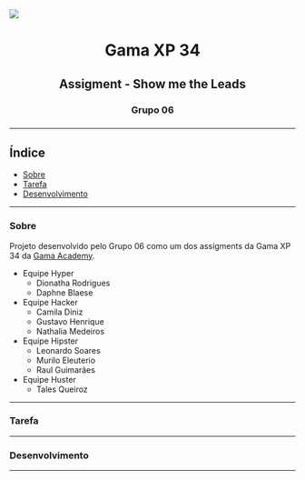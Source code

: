 <img src="https://res.cloudinary.com/walljobs/image/upload/v1575401331/kzv4wwbbh6sai7cwqyu8.jpg" >

<h1 align="center"> Gama XP 34 </h1>
<h2 align="center"> Assigment - Show me the Leads </h2>
<h3 align="center"> Grupo 06 <h3>

---
## Índice
- [Sobre](#-sobre)
- [Tarefa](#-tarefa)
- [Desenvolvimento](#-desenvolvimento)


---

### Sobre

Projeto desenvolvido pelo Grupo 06 como um dos assigments da Gama XP 34 da [Gama Academy](https://gama.academy/).
- Equipe Hyper
  - Dionatha Rodrigues
  - Daphne Blaese
- Equipe Hacker
  - Camila Diniz
  - Gustavo Henrique
  - Nathalia Medeiros
- Equipe Hipster
  - Leonardo Soares
  - Murilo Eleuterio
  - Raul Guimarães
- Equipe Huster
  - Tales Queiroz

---

### Tarefa


---

### Desenvolvimento


----
